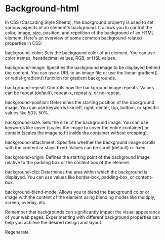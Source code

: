 # Background-html
In CSS (Cascading Style Sheets), the background property is used to set various aspects of an element's background. It allows you to control the color, image, size, position, and repetition of the background of an HTML element. Here's an overview of some common background-related properties in CSS:

background-color: Sets the background color of an element. You can use color names, hexadecimal values, RGB, or HSL values.

background-image: Specifies the background image to be displayed behind the content. You can use a URL to an image file or use the linear-gradient() or radial-gradient() function for gradient backgrounds.

background-repeat: Controls how the background image repeats. Values can be repeat (default), repeat-x, repeat-y, or no-repeat.

background-position: Determines the starting position of the background image. You can use keywords like left, right, center, top, bottom, or specific values like 50% 50%.

background-size: Sets the size of the background image. You can use keywords like cover (scales the image to cover the entire container) or contain (scales the image to fit inside the container without cropping).

background-attachment: Specifies whether the background image scrolls with the content or stays fixed. Values can be scroll (default) or fixed.

background-origin: Defines the starting point of the background image relative to the padding box or the content box of the element.

background-clip: Determines the area within which the background is displayed. You can use values like border-box, padding-box, or content-box.

background-blend-mode: Allows you to blend the background color or image with the content of the element using blending modes like multiply, screen, overlay, etc.


Remember that backgrounds can significantly impact the visual appearance of your web pages. Experimenting with different background properties can help you achieve the desired design and layout.





Regenerate
